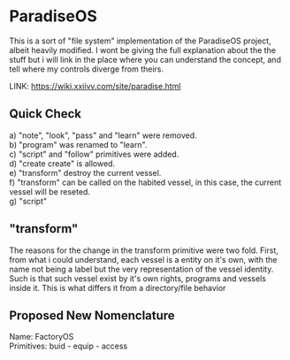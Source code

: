 # ParadiseOS
This is a sort of "file system" implementation of the ParadiseOS project, albeit heavily modified. I wont be
giving the full explanation about the the stuff but i will link in the place where you can understand the concept, and
tell where my controls diverge from theirs.

LINK: https://wiki.xxiivv.com/site/paradise.html

## Quick Check
a) "note", "look", "pass" and "learn" were removed.  
b) "program" was renamed to "learn".  
c) "script" and "follow" primitives were added.  
d) "create create" is allowed.  
e) "transform" destroy the current vessel.  
f) "transform" can be called on the habited vessel, in this case, the current vessel will be reseted.  
g) "script" 

## "transform"

The reasons for the change in the transform primitive were two fold. First, from what i could understand, each vessel
is a entity on it's own, with the name not being a label but the very representation of the vessel identity. Such is
that such vessel exist by it's own rights, programs and vessels inside it. This is what differs it from a directory/file behavior


## Proposed New Nomenclature
Name: FactoryOS  
Primitives: buid - equip - access  
